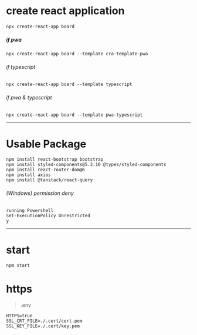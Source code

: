 # create react application
```
npx create-react-app board
```

##### if pwa
```
npx create-react-app board --template cra-template-pwa
```

###### if typescript
```
npx create-react-app board --template typescript
```

###### if pwa & typescript
```
npx create-react-app board --template pwa-typescript
```

----------
# Usable Package
```
npm install react-bootstrap bootstrap
npm install styled-components@5.3.10 @types/styled-components
npm install react-router-dom@6
npm install axios
npm install @tanstack/react-query
```


###### (Windows) permission deny
```
running Powershell
Set-ExecutionPolicy Unrestricted
y
```

----------
# start
```
npm start
```



# https
> .env
```
HTTPS=true
SSL_CRT_FILE=./.cert/cert.pem
SSL_KEY_FILE=./.cert/key.pem
```
